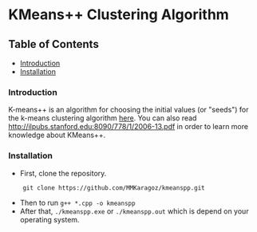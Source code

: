 # KMeans++ Clustering Algorithm

## Table of Contents

- [Introduction](#introduction)
- [Installation](#installation)

### Introduction

K-means++ is an algorithm for choosing the initial values (or "seeds") for the k-means clustering algorithm [here](https://en.wikipedia.org/wiki/K-means%2B%2B).
You can also read http://ilpubs.stanford.edu:8090/778/1/2006-13.pdf in order to learn more knowledge about KMeans++.

### Installation

- First, clone the repository. <br>

```
    git clone https://github.com/MMKaragoz/kmeanspp.git
```

- Then to run `g++ *.cpp -o kmeanspp`
- After that, `./kmeanspp.exe` or `./kmeanspp.out` which is depend on your operating system.
